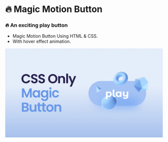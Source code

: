 # 🔥 Magic Motion Button
### 🔥 An exciting play button
- Magic Motion Button Using HTML & CSS.
- With hover effect animation.



![preview img](/preview.png)
